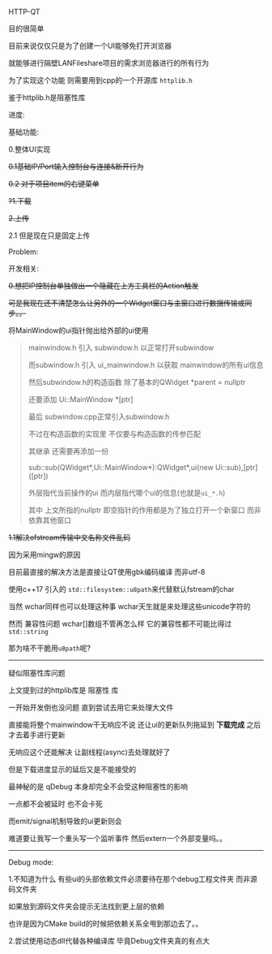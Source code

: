 HTTP-QT



目的很简单

目前来说仅仅只是为了创建一个UI能够免打开浏览器

就能够进行隔壁LANFileshare项目的需求浏览器进行的所有行为



为了实现这个功能 则需要用到cpp的一个开源库 `httplib.h`

鉴于httplib.h是阻塞性库



进度:

基础功能:

0.整体UI实现

~~0.1基础IP/Port输入控制台与连接&断开行为~~

~~0.2 对于项目item的右键菜单~~





~~?1.下载~~

~~2.上传~~

2.1 但是现在只是固定上传



Problem:

开发相关:

~~0.想把IP控制台单独做出一个隐藏在上方工具栏的Action触发~~

~~可是我现在还不清楚怎么让另外的一个Widget窗口与主窗口进行数据传输或同步。。~~



将MainWindow的ui指针抛出给外部的ui使用

> mainwindow.h 引入 subwindow.h 以正常打开subwindow
>
> 而subwindow.h 引入 ui_mainwindow.h 以获取 mainwindow的所有ui信息
>
> 然后subwindow.h的构造函数 除了基本的QWidget *parent = nullptr
>
> 还要添加 Ui::MainWindow *[ptr]
>
> 
>
> 最后 subwindow.cpp正常引入subwindow.h
>
> 不过在构造函数的实现里 不仅要与构造函数的传参匹配
>
> 其继承 还需要再添加一份 
>
> sub::sub(QWidget\*,Ui::MainWindow\*):QWidget\*,ui(new Ui::sub),\[ptr]([ptr])
>
> 
>
> 外层指代当前操作的ui 而内层指代哪个ui的信息(也就是`ui_*.h`)
>
> 其中 上文所指的nullptr 即空指针的作用都是为了独立打开一个新窗口 而非依靠其他窗口



~~1.1解决ofstream传输中文名称文件乱码~~

因为采用mingw的原因 

目前最直接的解决方法是直接让QT使用gbk编码编译 而非utf-8



使用c++17 引入的 `std::filesystem::u8path`来代替默认fstream的char

当然 wchar同样也可以处理这种事 wchar天生就是来处理这些unicode字符的



然而 兼容性问题 wchar[]数组不管再怎么样 它的兼容性都不可能比得过`std::string`

那为啥不干脆用`u8path`呢?

****

疑似阻塞性库问题

上文提到过的httplib库是 阻塞性 库



一开始开发倒也没问题 直到尝试去用它来处理大文件

直接能将整个mainwindow干无响应不说 还让ui的更新队列拖延到 **下载完成** 之后 才去着手进行更新



无响应这个还能解决 让副线程(async)去处理就好了



但是下载进度显示的延后又是不能接受的

最神秘的是 qDebug 本身却完全不会受这种阻塞性的影响

一点都不会被延时 也不会卡死



而emit/signal机制导致的ui更新则会

难道要让我写一个重头写一个监听事件 然后extern一个外部变量吗。。





****

Debug mode:

1.不知道为什么 有些ui的头部依赖文件必须要待在那个debug工程文件夹 而非源码文件夹

如果放到源码文件夹会提示无法找到更上层的依赖

也许是因为CMake build的时候把依赖关系全甩到那边去了。。



2.尝试使用动态dll代替各种编译库 毕竟Debug文件夹真的有点大